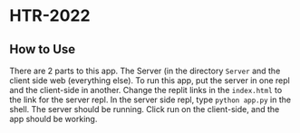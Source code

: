 # HTR-2022
## How to Use
There are 2 parts to this app. The Server (in the directory ```Server``` and the client side web (everything else). To run this app, put the server in one repl and the client-side in another. Change the replit links in the ```index.html``` to the link for the server repl. In the server side repl, type ```python app.py``` in the shell. The server should be running. Click run on the client-side, and the app should be working.
